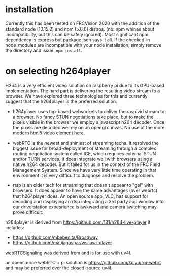 # installation

Currently this has been tested on FRCVision 2020 with
the addition of the standard node (10.15.2) and npm (5.8.0)
distros. (nb: npm whines about incompatibility, but this can
be safely ignored).  Most significant npm dependency is express
but package.json says it all.   If the checked-in node_modules
are incompatible with your node installation, simply remove the
directory and issue: `npm install`.

# on selecting h264player

H264 is a very efficient video solution on raspberry pi due to
its GPU-based implementation.  The hard part is delivering
the resulting video stream to a browser.  We have explored
three technologies for this and currently suggest that the
h264player is the preferred solution.

* h264player uses tcp-based websockets to deliver the
raspivid stream to a browser. No fancy STUN negotiations
take place, but to make the pixels visible in the browser
we employ a javascript h264 decoder.  Once the pixels
are decoded we rely on an opengl canvas.  No use of
the more modern html5 video element here.

* webRTC is the newest and shiniest of streaming techs.
It resolved the biggest issue for broad-deployment of
streaming through a complex routing negotiation system
called ICE, which requires external STUN and/or TURN
services. It does integrate well with browsers using
a native h264 decoder.  But it failed for us in the
context of the FRC Field Management System. Since we have
very little time operating in that environment it is
very difficult to diagnose and resolve the problem.

* rtsp is an older tech for streaming that doesn't
appear to "gel" with browsers.  It does appear to have
the same advantages (over webrtc) that h264player does.
An open source app, VLC,  has support for decoding and 
displaying an rtsp integrating a 3rd party app window
into our driverstation expesrience is  awkward and 
camera switching may prove difficult.

h264player is derived from https://github.com/131/h264-live-player
it includes: 
* https://github.com/mbebenita/Broadway
* https://github.com/matijagaspar/ws-avc-player

webRTCSignaling was derived from and is for use with uv4l.

an opensource webRTC + pi solution is https://github.com/kclyu/rpi-webrt
and may be preferred over the closed-source uv4l.  
